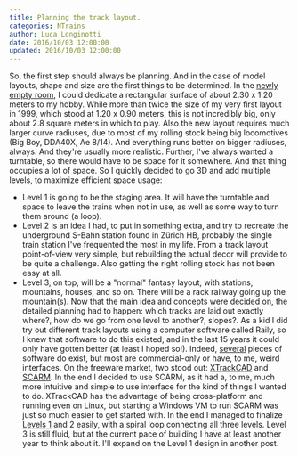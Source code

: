 ```yaml
---
title: Planning the track layout.
categories: NTrains
author: Luca Longinotti
date: 2016/10/03 12:00:00
updated: 2016/10/03 12:00:00
---
```

So, the first step should always be planning. And in the case of model layouts, shape
and size are the first things to be determined.
In the [newly empty room][5], I could dedicate a rectangular surface of about 2.30 x 1.20 meters
to my hobby. While more than twice the size of my very first layout in 1999, which stood
at 1.20 x 0.90 meters, this is not incredibly big, only about 2.8 square meters in which
to play. Also the new layout requires much larger curve radiuses, due to most of my
rolling stock being big locomotives (Big Boy, DDA40X, Ae 8/14). And everything runs better
on bigger radiuses, always. And they're usually more realistic. Further, I've always wanted a
turntable, so there would have to be space for it somewhere. And that thing occupies a lot of space.
So I quickly decided to go 3D and add multiple levels, to maximize efficient space usage:
- Level 1 is going to be the staging area. It will have the turntable and space to
leave the trains when not in use, as well as some way to turn them around (a loop).
- Level 2 is an idea I had, to put in something extra, and try to recreate the underground S-Bahn
station found in Zürich HB, probably the single train station I've frequented the most
in my life. From a track layout point-of-view very simple, but rebuilding the actual decor
will provide to be quite a challenge. Also getting the right rolling stock has not been
easy at all.
- Level 3, on top, will be a "normal" fantasy layout, with stations, mountains, houses,
and so on. There will be a rack railway going up the mountain(s).
Now that the main idea and concepts were decided on, the detailed planning had to happen:
which tracks are laid out exactly where?, how do we go from one level to another?, slopes?.
As a kid I did try out different track layouts using a computer software called Raily, so
I knew that software to do this existed, and in the last 15 years it could only have gotten
better (at least I hoped so!). Indeed, [several][1] pieces of software do exist, but most are
commercial-only or have, to me, weird interfaces. On the freeware market, two stood out:
[XTrackCAD][2] and [SCARM][3]. In the end I decided to use SCARM, as it had a, to me, much
more intuitive and simple to use interface for the kind of things I wanted to do.
XTrackCAD has the advantage of being cross-platform and running even on Linux, but starting
a Windows VM to run SCARM was just so much easier to get started with.
In the end I managed to finalize [Levels 1][4] and 2 easily, with a spiral loop connecting all
three levels. Level 3 is still fluid, but at the current pace of building I have at least another
year to think about it. I'll expand on the Level 1 design in another post.

[1]: http://www.nmra.org/software "Railway Modelling Software"
[2]: http://www.xtrkcad.org/ "XTrackCAD"
[3]: http://www.scarm.info/ "Simple Computer Aided Railway Modeller"
[4]: https://drive.google.com/open?id=0ByFrW1EWTRxlNDQyM3p6OG5QWjQ "Level 1 Plan"
[5]: https://drive.google.com/open?id=0ByFrW1EWTRxlMnNLLWhTVTNvZzg "Train Room"
